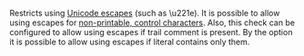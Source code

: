Restricts using [Unicode
escapes](https://docs.oracle.com/javase/specs/jls/se11/html/jls-3.html#jls-3.3)
(such as \\u221e). It is possible to allow using escapes for
[non-printable, control
characters](https://en.wiktionary.org/wiki/Appendix:Control_characters).
Also, this check can be configured to allow using escapes if trail
comment is present. By the option it is possible to allow using escapes
if literal contains only them.